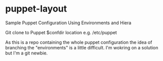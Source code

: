 puppet-layout
=============

Sample Puppet Configuration Using Environments and Hiera

Git clone to Puppet $confdir location e.g. /etc/puppet

As this is a repo containing the whole puppet configuration the idea of branching the "environments" is a little difficult. I'm wokring on a solution but I'm a git newbie.
